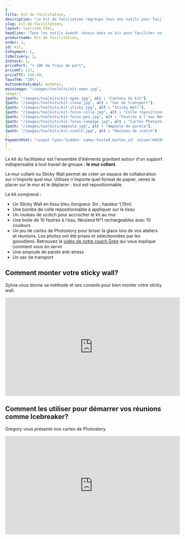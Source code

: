 ```yaml
---
{
title: Kit de facilitation,
description: "Le kit de faciliation regroupe tous nos outils pour faciliter vos réunions (Sticky Wall, feutres Neuland, carte de Photostory)",
slug: kit-de-facilitation,
layout: toolitem.html,
headline: "Tous les outils Goood! réunis dans un kit pour faciliter vos ateliers de groupes et réunions." ,
productname: Kit de facilitation,
order: 1,
id: kit,
IsPayment: 1,
IsDelivery: 1,
InStock: 1,
pricePort: "+ 10€ de frais de port",
priceHT: 117,
priceTTC: 140.40,
TauxTVA: "20%",
buttonAchatLabel: Acheter, 
mainimage: "/images/toolkits/kit-open.jpg",
image:[ 
{path: "/images/toolkits/kit-open.jpg", alt : "Contenu du kit"},
{path: "/images/toolkits/kit-close.jpg", alt : "Sac de transport"},
{path: "/images/toolkits/kit-sticky.jpg", alt : "Sticky Wall"},
{path: "/images/toolkits/kit-focus-colle.jpg", alt : "Colle repositionnable"},
{path: "/images/toolkits/kit-focus-pen.jpg", alt : "Feutres à l'eau Neuland"},
{path: "/images/toolkits/kit-focus-langage.jpg", alt : "Cartes Photostory"},
{path: "/images/toolkits/ampoule.jpg", alt : "Ampoule de parole"},
{path: "/images/toolkits/kit-scotch.jpg", alt : "Rouleau de scotch"}
],
PaymentHtml: "<input type='hidden' name='hosted_button_id' value='KHJ9H3FYSJ562'>"
}
---
```


Le kit du facilitateur est l'ensemble d'éléments gravitant autour d'un support indispensable à tout travail de groupe : **le mur collant**.

Le mur collant ou Sticky Wall permet de créer un espace de collaboration sur n'importe quel mur. Utilisez n'importe quel format de papier, venez le placer sur le mur et le déplacer : tout est repositionnable.

Le kit comprend : 
* Un Sticky Wall en tissu bleu (longueur 3m ; hauteur 1,15m)
* Une bombe de colle repositionnable à appliquer sur le tissu 
* Un rouleau de scotch pour accrocher le kit au mur
* Une boite de 10 feutres à l'eau, Neuland N°1 rechargeables avec 10 couleurs
* Un jeu de cartes de Photostory pour briser la glace lors de vos ateliers et réunions. Les photos ont été prises et sélectionnées par les gooodiens. Retrouvez la [vidéo de notre coach Greg](https://youtu.be/ykwarlNm_Ig) qui vous explique comment vous en servir
* Une ampoule de parole anti-stress
* Un sac de transport

## Comment monter votre sticky wall?
Sylvia vous donne sa méthode et ses conseils pour bien monter votre sticky wall.

<iframe width="560" height="315" src="https://www.youtube.com/embed/sjWhlP04Yes" frameborder="0" allowfullscreen></iframe>

## Comment les utiliser pour démarrer vos réunions comme Icebreaker?
Gregory vous présente nos cartes de Photostory. 
<iframe width="560" height="315" src="https://www.youtube.com/embed/ykwarlNm_Ig" frameborder="0" allowfullscreen></iframe>
